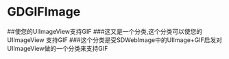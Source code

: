  # GDGIFImage
##使您的UIImageView支持GIF 
###这又是一个分类,这个分类可以使您的UIImageView 支持GIF
###这个分类是受SDWebImage中的UIImage+GIF启发对UIImageView做的一个分类来支持GIF


```obj

```